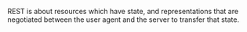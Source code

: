 REST is about resources which have state, and representations that are
negotiated between the user agent and the server to transfer that state.
